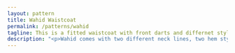 ```yaml
---
layout: pattern
title: Wahid Waistcoat
permalink: /patterns/wahid
tagline: This is a fitted waistcoat with front darts and differnet styles
description: "<p>Wahid comes with two different neck lines, two hem styles, and a number of other options to control its appearance.</p>This pattern has darts at the center back, and both at the front and back of the armhole. But all of these are rotated out of your way to make sewing this up easier. You'll only have to take care of the front darts.</p>"
---
```


